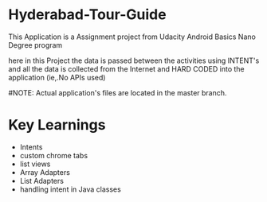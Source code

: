 # Hyderabad-Tour-Guide
This Application is a Assignment project from Udacity Android Basics Nano Degree program 

here in this Project the data is passed between the activities using INTENT's and all the data is collected from the Internet and HARD CODED into the application (ie,.No APIs used)

#NOTE:
Actual application's files are located in the master branch.

# Key Learnings
* Intents
* custom chrome tabs
* list views
* Array Adapters
* List Adapters
* handling intent in Java classes



